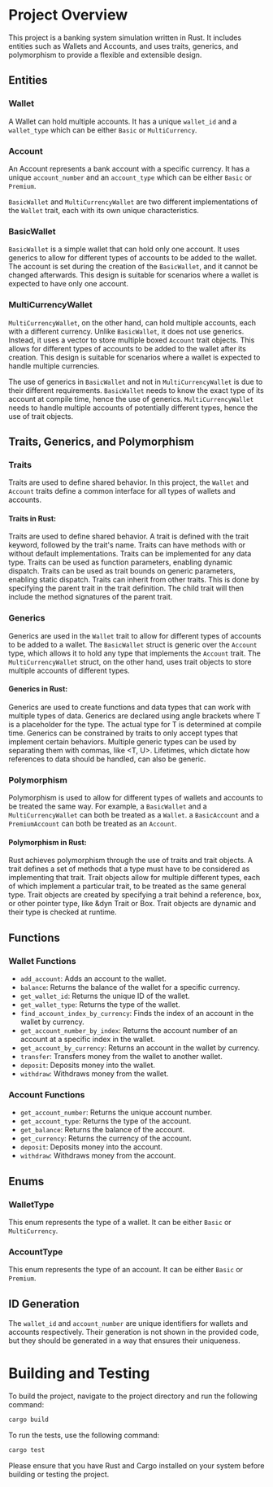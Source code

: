 # Project Overview

This project is a banking system simulation written in Rust. It includes entities such as Wallets and Accounts, and uses traits, generics, and polymorphism to provide a flexible and extensible design.

## Entities

### Wallet

A Wallet can hold multiple accounts. It has a unique `wallet_id` and a `wallet_type` which can be either `Basic` or `MultiCurrency`.

### Account

An Account represents a bank account with a specific currency. 
It has a unique `account_number` and an `account_type` which can be either `Basic` or `Premium`.


`BasicWallet` and `MultiCurrencyWallet` are two different implementations of the `Wallet` trait, 
each with its own unique characteristics.

### BasicWallet

`BasicWallet` is a simple wallet that can hold only one account. 
It uses generics to allow for different types of accounts to be added to the wallet. 
The account is set during the creation of the `BasicWallet`, and it cannot be changed afterwards. 
This design is suitable for scenarios where a wallet is expected to have only one account.

### MultiCurrencyWallet

`MultiCurrencyWallet`, on the other hand, can hold multiple accounts, each with a different currency. 
Unlike `BasicWallet`, it does not use generics. Instead, it uses a vector to store multiple boxed `Account` trait objects. 
This allows for different types of accounts to be added to the wallet after its creation. 
This design is suitable for scenarios where a wallet is expected to handle multiple currencies.

The use of generics in `BasicWallet` and not in `MultiCurrencyWallet` is due to their different requirements. 
`BasicWallet` needs to know the exact type of its account at compile time, hence the use of generics. 
`MultiCurrencyWallet` needs to handle multiple accounts of potentially different types, hence the use of trait objects.


## Traits, Generics, and Polymorphism

### Traits

Traits are used to define shared behavior. In this project, the `Wallet` and `Account` traits define a common 
interface for all types of wallets and accounts.

#### Traits in Rust:  
Traits are used to define shared behavior.
A trait is defined with the trait keyword, followed by the trait's name.
Traits can have methods with or without default implementations.
Traits can be implemented for any data type.
Traits can be used as function parameters, enabling dynamic dispatch.
Traits can be used as trait bounds on generic parameters, enabling static dispatch.
Traits can inherit from other traits. This is done by specifying the parent trait in the trait definition. The child trait will then include the method signatures of the parent trait.

### Generics

Generics are used in the `Wallet` trait to allow for different types of accounts to be added to a wallet.
The `BasicWallet` struct is generic over the `Account` type, which allows it to hold any type that implements the `Account` trait.
The `MultiCurrencyWallet` struct, on the other hand, uses trait objects to store multiple accounts of different types.

#### Generics in Rust:  
Generics are used to create functions and data types that can work with multiple types of data.
Generics are declared using angle brackets <T> where T is a placeholder for the type.
The actual type for T is determined at compile time.
Generics can be constrained by traits to only accept types that implement certain behaviors.
Multiple generic types can be used by separating them with commas, like <T, U>.
Lifetimes, which dictate how references to data should be handled, can also be generic.


### Polymorphism

Polymorphism is used to allow for different types of wallets and accounts to be treated the same way. 
For example, a `BasicWallet` and a `MultiCurrencyWallet` can both be treated as a `Wallet`.
a `BasicAccount` and a `PremiumAccount` can both be treated as an `Account`.

#### Polymorphism in Rust:  
Rust achieves polymorphism through the use of traits and trait objects.
A trait defines a set of methods that a type must have to be considered as implementing that trait.
Trait objects allow for multiple different types, each of which implement a particular trait, to be treated as the same general type.
Trait objects are created by specifying a trait behind a reference, box, or other pointer type, like &dyn Trait or Box<dyn Trait>.
Trait objects are dynamic and their type is checked at runtime.

## Functions

### Wallet Functions

- `add_account`: Adds an account to the wallet.
- `balance`: Returns the balance of the wallet for a specific currency.
- `get_wallet_id`: Returns the unique ID of the wallet.
- `get_wallet_type`: Returns the type of the wallet.
- `find_account_index_by_currency`: Finds the index of an account in the wallet by currency.
- `get_account_number_by_index`: Returns the account number of an account at a specific index in the wallet.
- `get_account_by_currency`: Returns an account in the wallet by currency.
- `transfer`: Transfers money from the wallet to another wallet.
- `deposit`: Deposits money into the wallet.
- `withdraw`: Withdraws money from the wallet.

### Account Functions

- `get_account_number`: Returns the unique account number.
- `get_account_type`: Returns the type of the account.
- `get_balance`: Returns the balance of the account.
- `get_currency`: Returns the currency of the account.
- `deposit`: Deposits money into the account.
- `withdraw`: Withdraws money from the account.

## Enums

### WalletType

This enum represents the type of a wallet. It can be either `Basic` or `MultiCurrency`.

### AccountType

This enum represents the type of an account. It can be either `Basic` or `Premium`.

## ID Generation

The `wallet_id` and `account_number` are unique identifiers for wallets and accounts respectively. Their generation is not shown in the provided code, but they should be generated in a way that ensures their uniqueness.

# Building and Testing

To build the project, navigate to the project directory and run the following command:

```bash
cargo build
```

To run the tests, use the following command:

```bash
cargo test
```

Please ensure that you have Rust and Cargo installed on your system before building or testing the project.